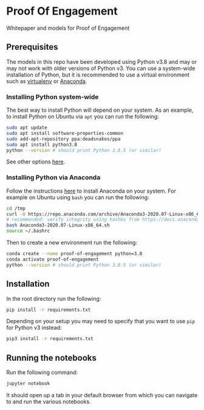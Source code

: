 # Proof Of Engagement

Whitepaper and models for Proof of Engagement

## Prerequisites

The models in this repo have been developed using Python v3.8 and may or may not work with older versions of Python v3. You can use a system-wide installation of Python, but it is recommended to use a virtual environment such as [virtualenv](https://virtualenv.pypa.io/en/latest/) or [Anaconda](https://docs.anaconda.com/anaconda/).

### Installing Python system-wide

The best way to install Python will depend on your system. As an example, to install Python on Ubuntu via `apt` you can run the following:

```sh
sudo apt update
sudo apt install software-properties-common
sudo add-apt-repository ppa:deadsnakes/ppa
sudo apt install python3.8
python --version # should print Python 3.8.5 (or similar)
```

See other options [here](https://wiki.python.org/moin/BeginnersGuide/Download).

### Installing Python via Anaconda

Follow the instructions [here](https://docs.anaconda.com/anaconda/install/) to install Anaconda on your system. For example on Ubuntu using `bash` you can run the following:

```sh
cd /tmp
curl -O https://repo.anaconda.com/archive/Anaconda3-2020.07-Linux-x86_64.sh
# recommended: verify integrity using hashes from https://docs.anaconda.com/anaconda/install/hashes/
bash Anaconda3-2020.07-Linux-x86_64.sh
source ~/.bashrc
```

Then to create a new environment run the following:

```sh
conda create --name proof-of-engagement python=3.8
conda activate proof-of-engagement
python --version # should print Python 3.8.5 (or similar)
```

## Installation

In the root directory run the following:

```sh
pip install -r requirements.txt
```

Depending on your setup you may need to specify that you want to use `pip` for Python v3 instead:

```sh
pip3 install -r requirements.txt
```

## Running the notebooks

Run the following command:

```sh
jupyter notebook
```

It should open up a tab in your default browser from which you can navigate to and run the various notebooks.
